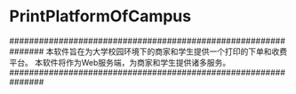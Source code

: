 # PrintPlatformOfCampus

###############################################################
本软件旨在为大学校园环境下的商家和学生提供一个打印的下单和收费平台。
本软件将作为Web服务端，为商家和学生提供诸多服务。
###############################################################
